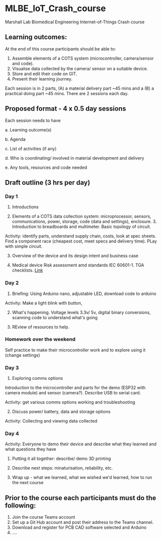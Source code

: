 # MLBE_IoT_Crash_course

Marshall Lab Biomedical Engineering Internet-of-Things Crash course

## Learning outcomes:
At the end of this course participants should be able to:  

1. Assemble elements of a COTS system (microcontroller, camera/sensor and code).
2. Visualise data collected by the camera/ sensor on a suitable device.
3. Store and edit their code on GIT.
4. Present their learning journey. 

Each session is in 2 parts, (A) a material delivery part ~45 mins and a (B) a practical doing part ~45 mins. There are 2 sessions each day.

## Proposed format - 4 x 0.5 day sessions

Each session needs to have  

a. Learning outcome(s)

b. Agenda

c. List of activities (if any)

d. Who is coordinating/ involved in material development and delivery

e. Any tools, resources and code needed

## Draft outline (3 hrs per day)

### Day 1
1. Introductions

2. Elements of a COTS data collection system: microprocessor, sensors, communications, power, storage, code (data and settings), enclosure. 3. Introduction to breadboards and multimeter. Basic topology of circuit.

Activity: identify parts, understand supply chain, costs, look at spec sheets. Find a component race (cheapest cost, meet specs and delivery time). PLay with simple circuit.  

3. Overview of the device and its design intent and business case

4. Medical device Risk assessment amd standards IEC 60601-1. TGA checklists. [Link](http://www.pacificcrn.com/Upload/file/201705/06/20170506193715_57243.pdf)


### Day 2
1.  Briefing: Using Arduino nano, adjustable LED, download code to arduino

Activity: Make a light blink with button,  

2. What's happening. Voltage levels 3.3v/ 5v, digital binary conversions, scanning code to understand what's going 

3. REview of resources to help.

### Homework over the weekend
Self practice to make their microcontroller work and to explore using it (change settings)

### Day 3
1. Exploring comms options

Introduction to the microcontroller and parts for the demo (ESP32 with camera module) and sensor (camera?). Describe USB to serial card.

Activity: get various comms options working and troubleshooting

2. Discuss power/ battery, data and storage options

Activity: Collecting and viewing data collected

### Day 4
Activity: Everyone to demo their device and describe what they learned and what questions they have

1. Putting it all together: describe/ demo 3D printing

2. Describe next steps: minaturisation, reliability, etc.

3. Wrap up - what we learned, what we wished we'd learned, how to run the next course




## Prior to the course each participants must do the following:

1. Join the course Teams account
2. Set up a Git Hub account and post their address to the Teams channel.
3. Download and register for PCB CAD software selected and Arduino
4. ....



